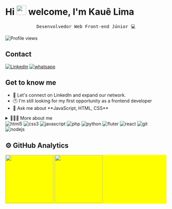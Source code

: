 <div align="center">
   <h1 align="left">Hi <img src="https://raw.githubusercontent.com/kaueMarques/kaueMarques/master/hi.gif" height="30px"> welcome, I'm Kauê Lima</h1>
   <pre>Desenvolvedor Web Front-end Júnior 💻</pre>
   <p align="left"> <img src="https://komarev.com/ghpvc/?username=KaueACLima&color=yellow" alt="Profile views" /> </p>
</div>

<h2>Contact</h2>

[![Linkedin](https://img.shields.io/badge/LinkedIn-0077B5?style=for-the-badge&logo=linkedin&logoColor=white)](https://www.linkedin.com/in/kaue-acl/)
[![whatsapp](https://img.shields.io/badge/WhatsApp-25D366?style=for-the-badge&logo=whatsapp&logoColor=white)](https://wa.me/5511993106261)

<h2>Get to know me</h2>

<ul>
   <li>🔗 Let's connect on LinkedIn and expand our network.</li>
   <li>🕐 I'm still looking for my first opportunity as a frontend developer</li>
    <li>💬 Ask me about **JavaScript, HTML, CSS**</li>
</ul>


<details>
   <summary>🕵🏽‍♀️ More about me</summary>
   - 😎 I'm 23 years old, I currently live in Brazil. I speak intermediate English and have experience in HTML, CSS, Javascript, PHP, React. <br>
   - 💎 I like to read, but books that I can acquire knowledge. I exercise, especially running. And I'm looking for my first opportunity as a junior frontend web developer.
</details>

<div style:"display: inline-block">
   <img align="center" alt="html5" src="https://img.shields.io/badge/HTML5-E34F26?style=for-the-badge&logo=html5&logoColor=white">
   <img align="center" alt="css3" src="https://img.shields.io/badge/CSS3-1572B6?style=for-the-badge&logo=css3&logoColor=white">
   <img align="center" alt="javascript" src="https://img.shields.io/badge/JavaScript-F7DF1E?style=for-the-badge&logo=javascript&logoColor=black">
   <img align="center" alt="php" src="https://img.shields.io/badge/PHP-777BB4?style=for-the-badge&logo=php&logoColor=white">
   <img align="center" alt="python" src="https://img.shields.io/badge/Python-3776AB?style=for-the-badge&logo=python&logoColor=white">  
   <img align="center" alt="fluter" src="https://img.shields.io/badge/Flutter-02569B?style=for-the-badge&logo=flutter&logoColor=white">
   <img align="center" alt="react" src="https://img.shields.io/badge/React-20232A?style=for-the-badge&logo=react&logoColor=61DAFB">
   <img align="center" alt="git" src="https://img.shields.io/badge/GIT-E44C30?style=for-the-badge&logo=git&logoColor=white">
   <img align="center" alt="nodejs" src="https://img.shields.io/badge/Node.js-43853D?style=for-the-badge&logo=node.js&logoColor=white">
</div>

<h2>⚙️ GitHub Analytics</h2>
<div>
   <p align="left" style="background:yellow">
   <img height="150em" src="https://github-readme-stats.vercel.app/api?username=KaueACLima&show_icons=true&theme=radical&include_all_commits=true&count_private=true"/>
   <img height="150em" src="https://github-readme-stats.vercel.app/api/top-langs/?username=KaueACLima&layout=compact&langs_count=6&theme=tokyonight"/>
</div>
